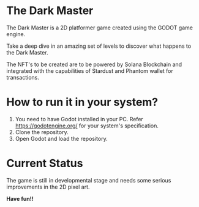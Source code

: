 # The Dark Master

The Dark Master is a 2D platformer game created using the GODOT game engine.

Take a deep dive in an amazing set of levels to discover what happens to the Dark Master.

The NFT's to be created are to be powered by Solana Blockchain and integrated with the capabilities of Stardust and Phantom wallet for transactions.

# How to run it in your system?

1. You need to have Godot installed in your PC. Refer https://godotengine.org/ for your system's specification.
2. Clone the repository.
3. Open Godot and load the repository.

# Current Status

The game is still in developmental stage and needs some serious improvements in the 2D pixel art.

<b>Have fun!!</b>

